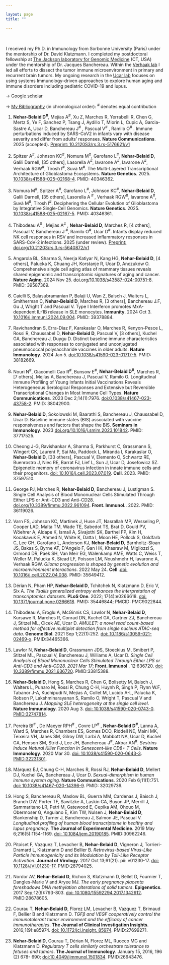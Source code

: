 ```yaml
---

layout: page
title: ""

---
```


<br/><br/>
I received my Ph.D. in Immunology from Sorbonne University (Paris) under the mentorship of Dr. David Klatzmann. I completed my postdoctoral fellowship at [The Jackson laboratory for Genomic Medicine] (CT, USA) under the mentorship of Dr. Jacques Banchereau. Within the [Verhaak lab] I led all efforts to dissect the tumor immune microenvironment in primary and recurrent brain tumors. 
My ongoing research in the [Ucar lab] focuses on using systems Immunology-driven approaches to explore human aging and immune disorders including pediatric COVID-19 and lupus. <br/>

-> [Google scholar]

-> [My Bibliography] (in chronological order): 	<sup> # </sup> denotes equal contribution <br/>
1.	**Nehar-Belaid D<sup>#</sup>**, Mejías A<sup>#</sup>, Xu Z, Marches R, Yerrabelli R, Chen G, Mertz S, Ye F, Sanchez P, Tsang J, Aydillo T, Miorin L, Cupic A, Garcia-Sastre A, Ucar D, Banchereau J<sup>#</sup> , Pascual V<sup>#</sup> , Ramilo O<sup>#</sup> . Immune perturbations induced by SARS-CoV2 in infants vary with disease severity and differ from adults’ responses. **Nature Communications**. 2025 (accepted). [Preprint: 10.2120S3/rs.3.rs-5176621/v1] <br/> <br/>
2.	Spitzer A<sup>#</sup>, Johnson KC<sup>#</sup>, Nomura M<sup>#</sup>, Garofano L<sup>#</sup>, **Nehar-Belaid D**, Galili Darnell, [35 others], Lasorella A<sup>#</sup>, Iavarone A<sup>#</sup>, Iavarone A<sup>#</sup>, Verhaak RGW<sup>#</sup>, Tirosh I<sup>#</sup>, Suvà M<sup>#</sup>. The Multi-Layered Transcriptional Architecture of Glioblastoma Ecosystems. **Nature Genetics**. 2025.  [10.1038/s41588-025-02168-4]. PMID: 40346362.  <br/> <br/>
3.	Nomura M<sup>#</sup>, Spitzer A<sup>#</sup>, Garofano L<sup>#</sup>, Johnson KC<sup>#</sup>, **Nehar-Belaid D**, Galili Darnell, [35 others], Lasorella A<sup> # </sup>, Verhaak RGW<sup>#</sup>, Iavarone A<sup>#</sup>, Suvà M<sup>#</sup>, Tirosh I<sup>#</sup>. Deciphering the Cellular Evolution of Glioblastoma by Integrative Single-Cell Genomics. **Nature Genetics**. 2025. [10.1038/s41588-025-02167-5]. PMID: 40346361. <br/><br/>
4.	Thibodeau A<sup>#</sup> , Mejias A<sup>#</sup> , **Nehar-Belaid D**, Marches R, [4 others], Pascual V, Banchereau J<sup> #</sup>, Ramilo O<sup>#</sup>, Ucar D<sup>#</sup>. Infants display reduced NK cell responses in RSV and increased inflammatory responses in SARS-CoV-2 infections. 2025 (under review). [Preprint: doi.org/10.21203/rs.3.rs-5640872/v1] <br/> <br/>
5.	Angarola BL, Sharma S, Neerja Katiyar N, Kang HG, **Nehar-Belaid D**, [4 others], Palucka K, Chuang JH, Korstanje R, Ucar D, Anczukόw O. Comprehensive single cell aging atlas of mammary tissues reveals shared epigenomic and transcriptomic signatures of aging and cancer. **Nature Aging**. 2024 Nov 25. [doi.org/10.1038/s43587-024-00751-8]. PMID: 39587369.<br/> <br/>
6.	Caielli S, Balasubramanian P, Balaji U, Wan Z, Baisch J, Walters L, Smitherman C,  **Nehar-Belaid D**, Marches R, [3 others], Banchereau J.F, Gu J, Wright T and Pascual V. Type I Interferon promotes MxA-dependent IL-1B release in SLE monocytes.  **Immunity**. 2024 Oct 3. [10.1016/j.immuni.2024.09.004]. PMID: 39378884.<br/><br/>
7.	Ravichandran S, Erra-Diaz F, Karakaslar O, Marches R, Kenyon-Pesce L, Rossi R, Chaussabel D, **Nehar-Belaid D**, Pascual V, [3 others], Kuchel GA, Banchereau J, Duygu D. Distinct baseline immune characteristics associated with responses to conjugated and unconjugated pneumococcal polysaccharide vaccines in older adults. **Nature Immunology**. 2024 Jan 5. [doi:10.1038/s41590-023-01717-5]. PMID: 38182669. <br/><br/>
8.	Nouri N<sup>#</sup>, Giacomelli Cao R<sup>#</sup>, Bunsow E<sup>#</sup>, **Nehar-Belaid D<sup>#</sup>**, Marches R, [7 others], Mejías A, Banchereau J, Pascual V, Ramilo O. Longitudinal Immune Profiling of Young Infants Initial Vaccinations Reveals Heterogeneous Serological Responses and Extensive but Reversible Transcriptional Changes in Most Immune Cell Types. **Nature Communications**. 2023 Dec 2;14(1):7976. [doi:0.1038/s41467-023-43758-2]. PMID: 38042900.<br/><br/>
9.	**Nehar-Belaid D**, Sokolowski M, Baarathi S, Banchereau J, Chaussabel D, Ucar D. Baseline immune states (BIS) associated with vaccine responsiveness and factors that shape the BIS. **Seminars in Immunology**. 2023 [doi.org/10.1016/j.smim.2023.101842].  PMID: 37717525.<br/> <br/>
10.	Cheong J-G, Ravishankar A, Sharma S, Parkhurst C, Grassmann S, Wingert CK, Laurent P, Sai Ma, Paddock L, Miranda I, Karakaslar O, **Nehar-Belaid D**, [33 others], Pascual V, Elemento O, Schwartz RE, Buenrostro J, Niec RE, Barrat FJ, Lief L, Sun J, Ucar D, Josefowicz SZ. Epigenetic memory of coronavirus infection in innate immune cells and their progenitors. [doi: 10.1016/j.cell.2023.07.019]. **Cell**. 2023. PMID: 37597510.<br/><br/>
12. George PJ, Marches R, **Nehar-Belaid D**, Banchereau J, Lustigman S. Single Cell Analysis of Blood Mononuclear Cells Stimulated Through Either LPS or Anti-CD3 and Anti-CD28.  [doi.org/10.3389/fimmu.2022.961094]. **Front. Immunol.**. 2022. PMID: 36119026.<br/><br/>
13. Varn FS, Johnson KC, Martinek J, Huse JT, Nasrallah MP, Wesseling P, Cooper LAD, Malta TM, Wade TE, Sabedot TS, Brat D, Gould PV, Wöehrer A, Aldape K, Ismail A, Sivajothi SK, Barthel FP, Kim H, Kocakavuk E, Ahmed N, White K, Datta I, Moon HE, Pollock S, Goldfarb C, Lee GH, Garofano L, Anderson KJ, **Nehar-Belaid D**, Barnholtz-Sloan JS, Bakas S, Byrne AT, D'Angelo F, Gan HK, Khasraw M, Migliozzi S, Ormond DR, Paek SH, Van Meir EG, Walenkamp AME, Watts C, Weiss T, Weller M, Palucka K, Stead LF, Poisson LM, Noushmehr H, Iavarone A, Verhaak RGW. _Glioma progression is shaped by genetic evolution and microenvironment interactions_. 2022 May 24. **Cell** .[doi: 10.1016/j.cell.2022.04.038]. PMID: 35649412. <br/><br/>
14. Dérian N, Pham HP, **Nehar-Belaid D**, Tchitchek N, Klatzmann D, Eric V, Six A. _The Tsallis generalized entropy enhances the interpretation of transcriptomics datasets_. **PLoS One**. 2022; 17(4):e0266618. [doi: 10.1371/journal.pone.0266618]. PMID: 35446844; PMCID: PMC9022844. <br/><br/>
15. Thibodeau A, Eroglu A, McGinnis CS, Lawlor N, **Nehar-Belaid D**, Kursawe R, Marches R, Conrad DN, Kuchel GA, Gartner ZJ, Banchereau J, Stitzel ML, Cicek AE, Ucar D. _AMULET: a novel read count-based method for effective multiplet detection from single nucleus ATAC-seq data_. **Genome Biol**. 2021 Sep 1;22(1):252. [doi: 10.1186/s13059-021-02469-x]. PMID:34465366. <br/><br/>
16. Lawlor N, **Nehar-Belaid D**, Grassmann JDS, Stoeckius M, Smibert P, Stitzel ML, Pascual V, Banchereau J, Williams A, Ucar D. _Single Cell Analysis of Blood Mononuclear Cells Stimulated Through Either LPS or Anti-CD3 and Anti-CD28. 2021 Mar 17_;  **Front. Immunol** . 12:636720. [doi: 10.3389/fimmu.2021.636720]. PMID:33815388. <br/><br/>
17. **Nehar-Belaid D**, Hong S, Marches R, Chen G, Bolisetty M, Baisch J, Walters L, Punaro M, Rossi R, Chung C-H, Huynh R, Singh P, Flynn W.F, Tabanor J-A, Kuchipudi N, Mejias A, Collet M, Lucido A-L, Palucka K, Robson P, Lakshminarayanan S, Ramilo O, Wright T, Pascual V and Banchereau J. _Mapping SLE heterogeneity at the single cell level_. **Nature Immunology**. 2020 Aug 3. [doi: 10.1038/s41590-020-0743-0]. [PMID:32747814]. <br/><br/>
18. Pereira BI<sup>#</sup> , De Maeyer RPH<sup>#</sup> , Covre LP<sup>#</sup> , **Nehar-Belaid D<sup>#</sup>**, Lanna A, Ward S, Marches R, Chambers ES, Gomes DCO, Riddell NE, Maini MK, Teixeira VH, Janes SM, Gilroy DW, Larbi A, Mabbott NA, Ucar D, Kuchel GA, Henson SM, Strid J, Lee JH, Banchereau J<sup>#</sup>, Akbar AN<sup>#</sup>. _Sestrins Induce Natural Killer Function In Senescent-like CD8+ T Cells_. **Nature Immunology**. 2020 Mar 30. [doi: 10.1038/s41590-020-0643-3]. [PMID:32231301]. <br/><br/>
19. Márquez EJ, Chung C-H, Marches R, Rossi RJ, **Nehar-Belaid D**, Mellert DJ, Kuchel GA, Banchereau J, Ucar D. _Sexual-dimorphism in human immune system aging_. **Nature Communications**. 2020 Feb 6;11(1):751. [doi: 10.1038/s41467-020-14396-9]. PMID: 32029736. <br/><br/>
20.  Hong S, Banchereau R, Maslow BL, Guerra MM, Cardenas J, Baisch J, Branch DW, Porter TF, Sawitzke A, Laskin CA, Buyon JP, Merrill J, Sammaritano LR, Petri M, Gatewood E, Cepika AM, Ohouo M, Obermoser G, Anguiano E, Kim TW, Nulsen J, **Nehar-Belaid D**, Blankenship D, Turner J, Banchereau J, Salmon JE, Pascual V. _Longitudinal profiling of human blood transcriptome in healthy and lupus pregnancy_. **The Journal of Experimental Medicine**. 2019 May 6;216(5):1154-1169. [doi: 10.1084/jem.20190185]. PMID:30962246. <br/><br/>
21.  Pitoiset F, Vazquez T, Levacher B, **Nehar-Belaid D**, Vigneron J, Torrieri-Dramard L, Klatzmann D and Bellier B. _Retrovirus-based Virus-Like Particle Immunogenicity and its Modulation by Toll-Like Receptor Activation_. **Journal of Virology**. 2017 Oct 13;91(21). pii: e01230-17. [doi: 10.1128/JVI.01230-17]. PMID:28794025.<br/><br/>
22.  Nordor AV, **Nehar-Belaid D**, Richon S, Klatzmann D, Bellet D, Fournier T, Dangles-Marie V and Aryee MJ. _The early pregnancy placenta foreshadows DNA methylation alterations of solid tumors_. **Epigenetics**. 2017 Sep;12(9):793-803. [doi: 10.1080/15592294.2017.1342912]. PMID:28678605. <br/><br/>
23.  Courau T, **Nehar-Belaid D**, Florez LM, Levacher B, Vazquez T, Brimaud F, Bellier B and Klatzmann D. _TGFβ and VEGF cooperatively control the immunotolerant tumor environment and the efficacy of cancer immunotherapies_. **The Journal of Clinical Investigation Insights**. 2016;1(9):e85974. [doi: 10.1172/jci.insight. 85974]. PMID:27699271. <br/><br/>
24.  **Nehar-Belaid D**, Courau T, Dérian N, Florez ML, Ruocco MG and Klatzmann D. _Regulatory T cells similarly orchestrate tolerance to fetuses and tumors_. **The Journal of Immunology**. January 15, 2016, 196 (2) 678- 690; [doi:10.4049/jimmunol.1501834]. PMID:26643476. <br/><br/>

[Verhaak lab]: https://verhaaklab.com/
[The Jackson laboratory for Genomic Medicine]: https://www.jax.org/
[Ucar lab]: https://www.jax.org/research-and-faculty/research-labs/the-ucar-lab
[Google scholar]: https://scholar.google.fr/citations?user=zDjOYRUAAAAJ&hl=fr
[My Bibliography]: https://www.ncbi.nlm.nih.gov/myncbi/1Li--NSWc6YQS/bibliography/public/

[10.1038/s41588-025-02168-4]: https://www.nature.com/articles/s41588-025-02167-5
[10.1038/s41588-025-02167-5]: https://www.nature.com/articles/s41588-025-02168-4
[Preprint: doi.org/10.21203/rs.3.rs-5640872/v1]: https://www.researchsquare.com/article/rs-5640872/v1
[Preprint: 10.2120S3/rs.3.rs-5176621/v1]: https://www.researchsquare.com/article/rs-5176621/v1
[doi.org/10.1038/s43587-024-00751-8]: https://doi.org/10.1038/s43587-024-00751-8
[10.1016/j.immuni.2024.09.004]: https://doi.org/10.1016/j.immuni.2024.09.004
[doi:10.1038/s41590-023-01717-5]: https://www.nature.com/articles/s41590-023-01717-5
[doi:0.1038/s41467-023-43758-2]: https://www.nature.com/articles/s41467-023-43758-2
[doi.org/10.1016/j.smim.2023.101842]: https://doi.org/10.1016/j.smim.2023.101842
[doi: 10.1016/j.cell.2023.07.019]: https://pubmed.ncbi.nlm.nih.gov/37597510/
[doi.org/10.3389/fimmu.2022.961094]: https://www.frontiersin.org/articles/10.3389/fimmu.2022.961094/full
[doi: 10.1016/j.cell.2022.04.038]: https://pubmed.ncbi.nlm.nih.gov/35649412/
[doi: 10.1371/journal.pone.0266618]: https://journals.plos.org/plosone/article?id=10.1371/journal.pone.0266618
[doi: 10.1186/s13059-021-02469-x]: https://genomebiology.biomedcentral.com/articles/10.1186/s13059-021-02469-x
[doi: 10.3389/fimmu.2021.636720]: https://www.frontiersin.org/articles/10.3389/fimmu.2021.636720/full
[doi: 10.1038/s41590-020-0743-0]: https://www.nature.com/articles/s41590-020-0743-0
[PMID:32747814]: https://pubmed.ncbi.nlm.nih.gov/32747814/

[doi: 10.1038/s41590-020-0643-3]: https://www.nature.com/articles/s41590-020-0643-3
[PMID:32231301]: https://pubmed.ncbi.nlm.nih.gov/32231301/

[doi: 10.1038/s41467-020-14396-9]: https://www.nature.com/articles/s41467-020-14396-9
[doi: 10.1084/jem.20190185]: https://rupress.org/jem/article/216/5/1154/121031/Longitudinal-profiling-of-human-blood
[doi: 10.1128/JVI.01230-17]: https://journals.asm.org/doi/10.1128/JVI.01230-17
[doi: 10.1080/15592294.2017.1342912]: https://www.tandfonline.com/doi/full/10.1080/15592294.2017.1342912
[doi: 10.1172/jci.insight. 85974]: https://insight.jci.org/articles/view/85974
[doi:10.4049/jimmunol.1501834]: https://www.jimmunol.org/content/early/2015/12/06/jimmunol.1501834

